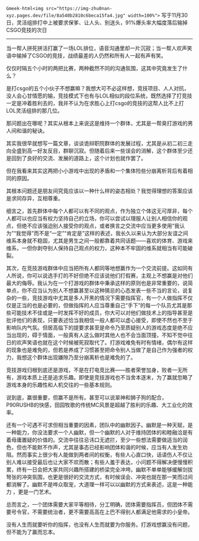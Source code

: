 `Gmeek-html<img src="https://img-zhu0nan-xyz.pages.dev/file/8a540b2810c6beca15fa4.jpg" width=100%">`
写于11月30日，灵活组排打中上被要求保爹、让人头、别送头，91%爆头率大幅度落后输掉CSGO竞技的次日  ​​​

---
​​当一帮人拼死拼活打赢了一场LOL排位，语音沟通里却一片沉寂；当一帮人欢声笑语中输掉了CSGO的竞技，战绩最差的人仍然和所有人一起有声有笑。

仅仅时隔五个小时的两把比赛，两种截然不同的沟通氛围，这其中究竟发生了什么？

是打csgo的五个小伙子不想赢嘛？我想大可不必这样想，竞技项目、人人对抗，没人会心甘情愿的输，竞技模式下也有与LOL相似的段位系统，既然选择了打竞技一定是冲着胜利去的，我并不认为在求胜心上打csgo的竞技的这帮人比不上打LOL灵活组排的那几位。

那问题出在哪呢？其实从根本上来说这是维持一个群体，尤其是一帮臭打游戏的男人间和谐的秘诀。

其实我很早就想写一篇文章，谈谈诡辩职院群体的发展过程，尤其是从初二初三走向全盛到高一好友反目，群聊沉寂。但随着后来一些误会的消解，这个群体至少还是回到了良好的交流、发展的道路上，这个计划也就作罢了。

但在我看来其实这两把小小游戏中出现的矛盾和一个集体险些分崩离析背后有着相同的原因。

其根本问题还是朋友间究竟应该以一种什么样的姿态相处？我觉得理想的答案应该是求同存异，互相尊重。

细言之，首先群体中每个人都可以有不同的观点，作为独立个体这无可厚非，每个人都可以也应当有权力坚持自己的立场，你可以尝试以理服人让别人相信你的观点，但绝不应该强迫别人接受你的观点，或者换言之交流中应当更多使用“我认为”“我觉得”而不是“一定”“肯定是”这样的表述，我长久以来认为大部分友谊之间维系本身就不稳固，尤其是男生之间一般都靠着共同话题——喜欢的体育、游戏来维系，一但你剥夺别人保持自己观点的权力，这种本不牢固的维系就相当有可能破裂。

其次，在竞技游戏群体中应当把所有人都同等地想赢作为一个交流前提。这如同有人所说，你可以说选手打的不好但绝不应该说他们打假赛，主观上不想赢是对他们最大的侮辱。我认为在一个打游戏的群体中秉承这样的原则也是非常重要的，说简单点，你不应当认为别人不想赢甚至以这种猜忌的心态发表一些不当的言论，说复杂的一些，竞技游戏中尤其是多人开黑的情况下需要指挥官，有一个人做指挥不仅仅是正当的也是必要的，但做指挥的人应当尊重自己“手下”的每一个队员尤其是那些可能技术不佳或是一时发挥不好的成员，你大可以对他们做技术上的指导甚至是批评他们的表现，只要表述恰当我相信一般人都可以虚心接受，即使不然也不至于影响队内气氛。但居高临下的提要求甚至是命令乃至质疑别人的游戏态度是绝不应当出现的，碍于情面，一般真有人这么做时其他人也不会当面顶撞，不知不觉中往日的欢声笑语也就在这个时候被死寂取代了。打游戏难免有时有情绪，偶尔有这样的现象也是难免的，但若是养成了习惯甚至把命令别人当做了是自己作为强者的权力，我想这个群体出现嫌隙乃至分崩离析也是难免的了。

竞技游戏归根到底还是游戏，不是在打电竞比赛——胜者荣誉加身，败者一无所有，游戏本质上还是追求乐趣。即使是竞技游戏也不当舍本逐末，为了赢就忽略了游戏本身的乐趣性和人机交往的一些基本规则。

说到底，赢很重要，但赢不是所有。甚至可以说翠神和狮子狗的配合，P90RUSHB的快感，田园牧歌的传统MC风景是超越了胜利的乐趣、大工业化的效率。

还有一个可遇不可求但相当重要的因素，团队中的幽默因子。幽默是一种天赋，是一种能力，你没法要求一个人幽默，但一个幽默的人对于维持团体的和睦融洽是有着毋庸置疑的价值的。交流中往往忌讳口无遮拦，至少一些想法需要做适当的润色，但也不能默不作声，尤其是事态已经影响团体和谐的时候，应当有人发生劝阻。然而事实上很少有人能做到两者间的权衡，有些人心直口快，话语伤人不仅让别人难以接受最后也让大家不欢而散；有些人羞于表达，小问题不得解决便慢慢积累，终有一日会把大家共同兴趣所搭建的桥梁完全冲垮。幽默不单单能够缓解剑拔弩张的冲突氛围，也更是很好的交流方式，有时候误会、冲突也就在那一笑而过间都消解了。幽默不是哗众取宠，大道理一样可以以幽默的方式来表述，这是一种能力 ，更是一门艺术。

总而言之，一个团体需要大家平等相待，分工明确，团体需要指挥员，但团体不需要号令官，不需要统治者，更不需要高高在上巴不得别人都满足他需求的小皇帝。

没有人生而就要听你的指挥，也没有人生而就要为你服务。打游戏想赢没有问题，但不能为了赢而忘本。​​​​


<!-- ##{"timestamp":1606665600}## -->